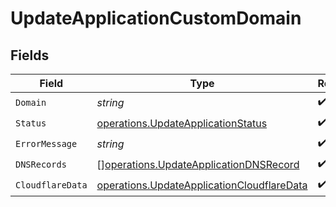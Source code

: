 # UpdateApplicationCustomDomain


## Fields

| Field                                                                                                    | Type                                                                                                     | Required                                                                                                 | Description                                                                                              |
| -------------------------------------------------------------------------------------------------------- | -------------------------------------------------------------------------------------------------------- | -------------------------------------------------------------------------------------------------------- | -------------------------------------------------------------------------------------------------------- |
| `Domain`                                                                                                 | *string*                                                                                                 | :heavy_check_mark:                                                                                       | N/A                                                                                                      |
| `Status`                                                                                                 | [operations.UpdateApplicationStatus](../../models/operations/updateapplicationstatus.md)                 | :heavy_check_mark:                                                                                       | N/A                                                                                                      |
| `ErrorMessage`                                                                                           | *string*                                                                                                 | :heavy_check_mark:                                                                                       | N/A                                                                                                      |
| `DNSRecords`                                                                                             | [][operations.UpdateApplicationDNSRecord](../../models/operations/updateapplicationdnsrecord.md)         | :heavy_check_mark:                                                                                       | N/A                                                                                                      |
| `CloudflareData`                                                                                         | [operations.UpdateApplicationCloudflareData](../../models/operations/updateapplicationcloudflaredata.md) | :heavy_check_mark:                                                                                       | N/A                                                                                                      |